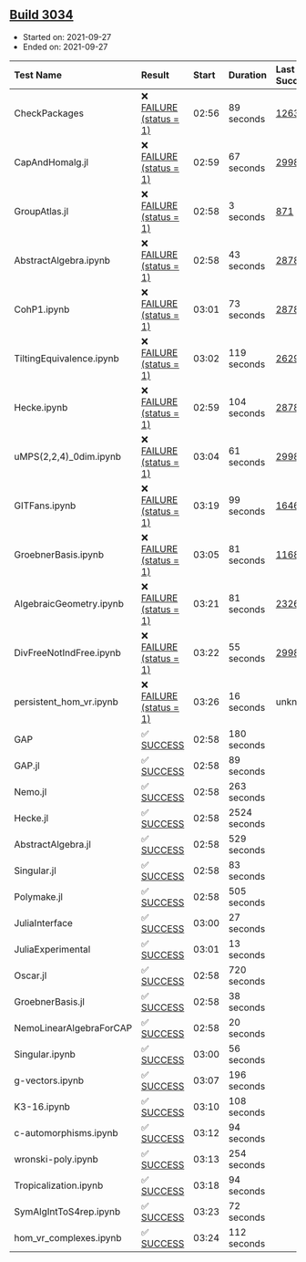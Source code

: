 ## [Build 3034](https://oscarci.mathematik.uni-kl.de/job/oscar-stable/3034/)

* Started on: 2021-09-27
* Ended on: 2021-09-27

| Test Name    | Result | Start | Duration | Last Success | First Failure |
|:-------------|:-------|:------|:---------|:-------------|:--------------|
| CheckPackages | ❌ [FAILURE (status = 1)](https://oscarci.mathematik.uni-kl.de/job/oscar-stable/3034/artifact/logs/build-3034/CheckPackages.log) | 02:56 | 89 seconds | [1263](https://oscarci.mathematik.uni-kl.de/job/oscar-stable/1263/) | [1264](https://oscarci.mathematik.uni-kl.de/job/oscar-stable/1264/) |
| CapAndHomalg.jl | ❌ [FAILURE (status = 1)](https://oscarci.mathematik.uni-kl.de/job/oscar-stable/3034/artifact/logs/build-3034/CapAndHomalg.jl.log) | 02:59 | 67 seconds | [2998](https://oscarci.mathematik.uni-kl.de/job/oscar-stable/2998/) | [2999](https://oscarci.mathematik.uni-kl.de/job/oscar-stable/2999/) |
| GroupAtlas.jl | ❌ [FAILURE (status = 1)](https://oscarci.mathematik.uni-kl.de/job/oscar-stable/3034/artifact/logs/build-3034/GroupAtlas.jl.log) | 02:58 | 3 seconds | [871](https://oscarci.mathematik.uni-kl.de/job/oscar-stable/871/) | [872](https://oscarci.mathematik.uni-kl.de/job/oscar-stable/872/) |
| AbstractAlgebra.ipynb | ❌ [FAILURE (status = 1)](https://oscarci.mathematik.uni-kl.de/job/oscar-stable/3034/artifact/logs/build-3034/AbstractAlgebra.ipynb.log) | 02:58 | 43 seconds | [2878](https://oscarci.mathematik.uni-kl.de/job/oscar-stable/2878/) | [2879](https://oscarci.mathematik.uni-kl.de/job/oscar-stable/2879/) |
| CohP1.ipynb | ❌ [FAILURE (status = 1)](https://oscarci.mathematik.uni-kl.de/job/oscar-stable/3034/artifact/logs/build-3034/CohP1.ipynb.log) | 03:01 | 73 seconds | [2878](https://oscarci.mathematik.uni-kl.de/job/oscar-stable/2878/) | [2879](https://oscarci.mathematik.uni-kl.de/job/oscar-stable/2879/) |
| TiltingEquivalence.ipynb | ❌ [FAILURE (status = 1)](https://oscarci.mathematik.uni-kl.de/job/oscar-stable/3034/artifact/logs/build-3034/TiltingEquivalence.ipynb.log) | 03:02 | 119 seconds | [2629](https://oscarci.mathematik.uni-kl.de/job/oscar-stable/2629/) | [2630](https://oscarci.mathematik.uni-kl.de/job/oscar-stable/2630/) |
| Hecke.ipynb | ❌ [FAILURE (status = 1)](https://oscarci.mathematik.uni-kl.de/job/oscar-stable/3034/artifact/logs/build-3034/Hecke.ipynb.log) | 02:59 | 104 seconds | [2878](https://oscarci.mathematik.uni-kl.de/job/oscar-stable/2878/) | [2879](https://oscarci.mathematik.uni-kl.de/job/oscar-stable/2879/) |
| uMPS(2,2,4)_0dim.ipynb | ❌ [FAILURE (status = 1)](https://oscarci.mathematik.uni-kl.de/job/oscar-stable/3034/artifact/logs/build-3034/uMPS-2-2-4-_0dim.ipynb.log) | 03:04 | 61 seconds | [2998](https://oscarci.mathematik.uni-kl.de/job/oscar-stable/2998/) | [2999](https://oscarci.mathematik.uni-kl.de/job/oscar-stable/2999/) |
| GITFans.ipynb | ❌ [FAILURE (status = 1)](https://oscarci.mathematik.uni-kl.de/job/oscar-stable/3034/artifact/logs/build-3034/GITFans.ipynb.log) | 03:19 | 99 seconds | [1646](https://oscarci.mathematik.uni-kl.de/job/oscar-stable/1646/) | [1647](https://oscarci.mathematik.uni-kl.de/job/oscar-stable/1647/) |
| GroebnerBasis.ipynb | ❌ [FAILURE (status = 1)](https://oscarci.mathematik.uni-kl.de/job/oscar-stable/3034/artifact/logs/build-3034/GroebnerBasis.ipynb.log) | 03:05 | 81 seconds | [1168](https://oscarci.mathematik.uni-kl.de/job/oscar-stable/1168/) | [1169](https://oscarci.mathematik.uni-kl.de/job/oscar-stable/1169/) |
| AlgebraicGeometry.ipynb | ❌ [FAILURE (status = 1)](https://oscarci.mathematik.uni-kl.de/job/oscar-stable/3034/artifact/logs/build-3034/AlgebraicGeometry.ipynb.log) | 03:21 | 81 seconds | [2326](https://oscarci.mathematik.uni-kl.de/job/oscar-stable/2326/) | [2327](https://oscarci.mathematik.uni-kl.de/job/oscar-stable/2327/) |
| DivFreeNotIndFree.ipynb | ❌ [FAILURE (status = 1)](https://oscarci.mathematik.uni-kl.de/job/oscar-stable/3034/artifact/logs/build-3034/DivFreeNotIndFree.ipynb.log) | 03:22 | 55 seconds | [2998](https://oscarci.mathematik.uni-kl.de/job/oscar-stable/2998/) | [2999](https://oscarci.mathematik.uni-kl.de/job/oscar-stable/2999/) |
| persistent_hom_vr.ipynb | ❌ [FAILURE (status = 1)](https://oscarci.mathematik.uni-kl.de/job/oscar-stable/3034/artifact/logs/build-3034/persistent_hom_vr.ipynb.log) | 03:26 | 16 seconds | unknown | unknown |
| GAP | ✅ [SUCCESS](https://oscarci.mathematik.uni-kl.de/job/oscar-stable/3034/artifact/logs/build-3034/GAP.log) | 02:58 | 180 seconds |  |  |
| GAP.jl | ✅ [SUCCESS](https://oscarci.mathematik.uni-kl.de/job/oscar-stable/3034/artifact/logs/build-3034/GAP.jl.log) | 02:58 | 89 seconds |  |  |
| Nemo.jl | ✅ [SUCCESS](https://oscarci.mathematik.uni-kl.de/job/oscar-stable/3034/artifact/logs/build-3034/Nemo.jl.log) | 02:58 | 263 seconds |  |  |
| Hecke.jl | ✅ [SUCCESS](https://oscarci.mathematik.uni-kl.de/job/oscar-stable/3034/artifact/logs/build-3034/Hecke.jl.log) | 02:58 | 2524 seconds |  |  |
| AbstractAlgebra.jl | ✅ [SUCCESS](https://oscarci.mathematik.uni-kl.de/job/oscar-stable/3034/artifact/logs/build-3034/AbstractAlgebra.jl.log) | 02:58 | 529 seconds |  |  |
| Singular.jl | ✅ [SUCCESS](https://oscarci.mathematik.uni-kl.de/job/oscar-stable/3034/artifact/logs/build-3034/Singular.jl.log) | 02:58 | 83 seconds |  |  |
| Polymake.jl | ✅ [SUCCESS](https://oscarci.mathematik.uni-kl.de/job/oscar-stable/3034/artifact/logs/build-3034/Polymake.jl.log) | 02:58 | 505 seconds |  |  |
| JuliaInterface | ✅ [SUCCESS](https://oscarci.mathematik.uni-kl.de/job/oscar-stable/3034/artifact/logs/build-3034/JuliaInterface.log) | 03:00 | 27 seconds |  |  |
| JuliaExperimental | ✅ [SUCCESS](https://oscarci.mathematik.uni-kl.de/job/oscar-stable/3034/artifact/logs/build-3034/JuliaExperimental.log) | 03:01 | 13 seconds |  |  |
| Oscar.jl | ✅ [SUCCESS](https://oscarci.mathematik.uni-kl.de/job/oscar-stable/3034/artifact/logs/build-3034/Oscar.jl.log) | 02:58 | 720 seconds |  |  |
| GroebnerBasis.jl | ✅ [SUCCESS](https://oscarci.mathematik.uni-kl.de/job/oscar-stable/3034/artifact/logs/build-3034/GroebnerBasis.jl.log) | 02:58 | 38 seconds |  |  |
| NemoLinearAlgebraForCAP | ✅ [SUCCESS](https://oscarci.mathematik.uni-kl.de/job/oscar-stable/3034/artifact/logs/build-3034/NemoLinearAlgebraForCAP.log) | 02:58 | 20 seconds |  |  |
| Singular.ipynb | ✅ [SUCCESS](https://oscarci.mathematik.uni-kl.de/job/oscar-stable/3034/artifact/logs/build-3034/Singular.ipynb.log) | 03:00 | 56 seconds |  |  |
| g-vectors.ipynb | ✅ [SUCCESS](https://oscarci.mathematik.uni-kl.de/job/oscar-stable/3034/artifact/logs/build-3034/g-vectors.ipynb.log) | 03:07 | 196 seconds |  |  |
| K3-16.ipynb | ✅ [SUCCESS](https://oscarci.mathematik.uni-kl.de/job/oscar-stable/3034/artifact/logs/build-3034/K3-16.ipynb.log) | 03:10 | 108 seconds |  |  |
| c-automorphisms.ipynb | ✅ [SUCCESS](https://oscarci.mathematik.uni-kl.de/job/oscar-stable/3034/artifact/logs/build-3034/c-automorphisms.ipynb.log) | 03:12 | 94 seconds |  |  |
| wronski-poly.ipynb | ✅ [SUCCESS](https://oscarci.mathematik.uni-kl.de/job/oscar-stable/3034/artifact/logs/build-3034/wronski-poly.ipynb.log) | 03:13 | 254 seconds |  |  |
| Tropicalization.ipynb | ✅ [SUCCESS](https://oscarci.mathematik.uni-kl.de/job/oscar-stable/3034/artifact/logs/build-3034/Tropicalization.ipynb.log) | 03:18 | 94 seconds |  |  |
| SymAlgIntToS4rep.ipynb | ✅ [SUCCESS](https://oscarci.mathematik.uni-kl.de/job/oscar-stable/3034/artifact/logs/build-3034/SymAlgIntToS4rep.ipynb.log) | 03:23 | 72 seconds |  |  |
| hom_vr_complexes.ipynb | ✅ [SUCCESS](https://oscarci.mathematik.uni-kl.de/job/oscar-stable/3034/artifact/logs/build-3034/hom_vr_complexes.ipynb.log) | 03:24 | 112 seconds |  |  |
